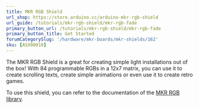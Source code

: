 ```yaml
---
title: MKR RGB Shield
url_shop: https://store.arduino.cc/arduino-mkr-rgb-shield
url_guide: /tutorials/mkr-rgb-shield/mkr-rgb-fade
primary_button_url: /tutorials/mkr-rgb-shield/mkr-rgb-fade
primary_button_title: Get Started
forumCategorySlug: '/hardware/mkr-boards/mkr-shields/162'
sku: [ASX00010]
---
```


The MKR RGB Shield is a great for creating simple light installations out of the box! With 84 programmable RGBs in a 12x7 matrix, you can use it to create scrolling texts, create simple animations or even use it to create retro games.

To use this shield, you can refer to the documentation of the [MKR RGB library](https://www.arduino.cc/reference/en/libraries/arduino_mkrrgb/).
